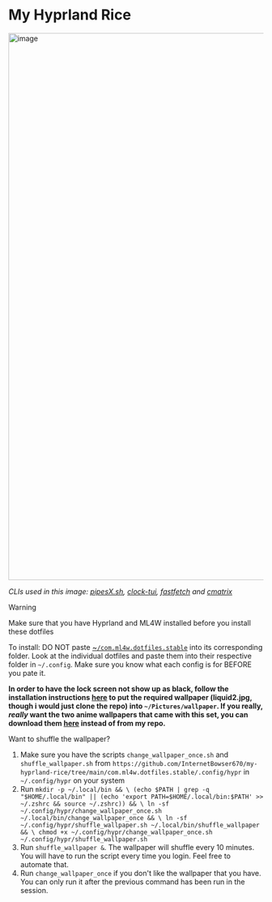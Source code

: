 # My Hyprland Rice

<img width="1920" height="1080" alt="image" src="https://github.com/user-attachments/assets/b7d7b268-10de-48eb-9ef5-50f26e9823fc" />

*CLIs used in this image: [pipesX.sh](https://github.com/pipeseroni/pipesX.sh), [clock-tui](https://github.com/race604/clock-tui), [fastfetch](https://github.com/fastfetch-cli/fastfetch) and [cmatrix](https://github.com/abishekvashok/cmatrix)*

> [!WARNING]
> Make sure that you have Hyprland and ML4W installed before you install these dotfiles
>
> To install: DO NOT paste [~`/com.ml4w.dotfiles.stable`](https://github.com/InternetBowser670/my-hyprland-rice/tree/main/com.ml4w.dotfiles.stable) into its corresponding folder. Look at the individual dotfiles and paste them into their respective folder in `~/.config`. Make sure you know what each config is for BEFORE you pate it.
>
> **In order to have the lock screen not show up as black, follow the installation instructions [here](https://github.com/InternetBowser670/wallpaper/tree/main) to put the required wallpaper (liquid2.jpg, though i would just clone the repo) into `~/Pictures/wallpaper`. If you really, *really* want the two anime wallpapers that came with this set, you can download them [here](https://github.com/mylinuxforwork/wallpaper) instead of from my repo.**

Want to shuffle the wallpaper?

1. Make sure you have the scripts `change_wallpaper_once.sh` and `shuffle_wallpaper.sh` from `https://github.com/InternetBowser670/my-hyprland-rice/tree/main/com.ml4w.dotfiles.stable/.config/hypr` in `~/.config/hypr` on your system
2. Run `mkdir -p ~/.local/bin && \
(echo $PATH | grep -q "$HOME/.local/bin" || (echo 'export PATH=$HOME/.local/bin:$PATH' >> ~/.zshrc && source ~/.zshrc)) && \
ln -sf ~/.config/hypr/change_wallpaper_once.sh ~/.local/bin/change_wallpaper_once && \
ln -sf ~/.config/hypr/shuffle_wallpaper.sh ~/.local/bin/shuffle_wallpaper && \
chmod +x ~/.config/hypr/change_wallpaper_once.sh ~/.config/hypr/shuffle_wallpaper.sh
`
3. Run `shuffle_wallpaper &`. The wallpaper will shuffle every 10 minutes. You will have to run the script every time you login. Feel free to automate that.
4. Run `change_wallpaper_once` if you don't like the wallpaper that you have. You can only run it after the previous command has been run in the session.
